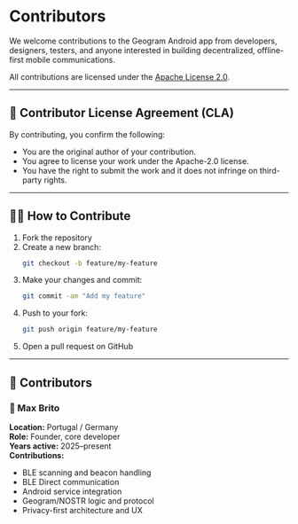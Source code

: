 # Contributors

We welcome contributions to the Geogram Android app from developers, designers, testers, and anyone interested in building decentralized, offline-first mobile communications.

All contributions are licensed under the [Apache License 2.0](https://www.apache.org/licenses/LICENSE-2.0).

---

## 📜 Contributor License Agreement (CLA)

By contributing, you confirm the following:

- You are the original author of your contribution.
- You agree to license your work under the Apache-2.0 license.
- You have the right to submit the work and it does not infringe on third-party rights.

---

## 🧑‍💻 How to Contribute

1. Fork the repository
2. Create a new branch:
   ```bash
   git checkout -b feature/my-feature
   ```
3. Make your changes and commit:
   ```bash
   git commit -am "Add my feature"
   ```
4. Push to your fork:
   ```bash
   git push origin feature/my-feature
   ```
5. Open a pull request on GitHub

---

## 👥 Contributors

### 👤 Max Brito  
**Location:** Portugal / Germany  
**Role:** Founder, core developer  
**Years active:** 2025–present  
**Contributions:**
- BLE scanning and beacon handling
- BLE Direct communication
- Android service integration
- Geogram/NOSTR logic and protocol
- Privacy-first architecture and UX
